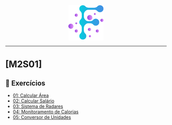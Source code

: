 <div align="center">
  <img src="https://github.com/vb-ferreira/fmt-trello-modulo2/blob/main/img/logo-fmt.png?sanitize=true" width="110" height="110"/>
</div>
<hr>

# [M2S01]

## 📌 Exercícios

- [01: Calcular Área](https://trello.com/c/lJN4OYcU)
- [02: Calcular Salário](https://trello.com/c/9kMSEV4y)
- [03: Sistema de Radares](https://trello.com/c/5JqaBWzS)
- [04: Monitoramento de Calorias](https://trello.com/c/daS6hDbi)
- [05: Conversor de Unidades](https://trello.com/c/yS7us9PS)
